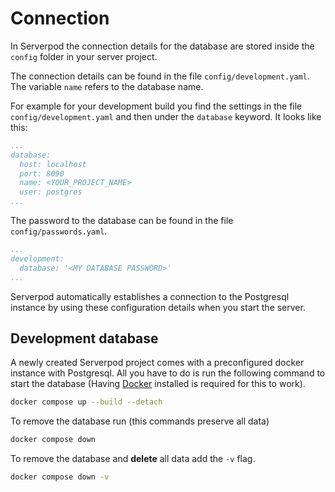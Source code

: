 # Connection

In Serverpod the connection details for the database are stored inside the `config` folder in your server project.

The connection details can be found in the file `config/development.yaml`. The variable `name` refers to the database name.

For example for your development build you find the settings in the file `config/development.yaml` and then under the `database` keyword. It looks like this:

```yaml
...
database:
  host: localhost
  port: 8090
  name: <YOUR_PROJECT_NAME>
  user: postgres
...
```


The password to the database can be found in the file `config/passwords.yaml`.

```yaml
...
development:
  database: '<MY DATABASE PASSWORD>'
...
```

Serverpod automatically establishes a connection to the Postgresql instance by using these configuration details when you start the server.

## Development database

A newly created Serverpod project comes with a preconfigured docker instance with Postgresql. All you have to do is run the following command to start the database (Having [Docker](https://www.docker.com/) installed is required for this to work).

```bash
docker compose up --build --detach
```

To remove the database run (this commands preserve all data)

```bash
docker compose down
```

To remove the database and __delete__ all data add the `-v` flag.

```bash
docker compose down -v
```